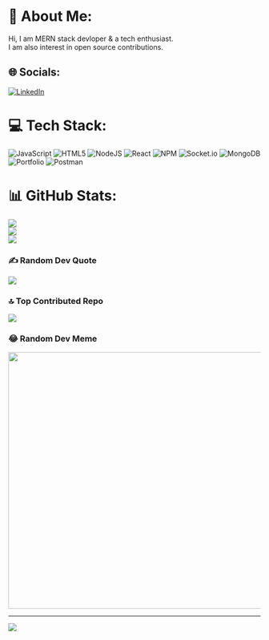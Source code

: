 # 💫 About Me:
Hi, I am MERN stack devloper & a tech enthusiast.<br>I am also interest in open source contributions.


## 🌐 Socials:
[![LinkedIn](https://img.shields.io/badge/LinkedIn-%230077B5.svg?logo=linkedin&logoColor=white)](https://linkedin.com/in/https://www.linkedin.com/in/suvrajit-mondal-490130237/) 

# 💻 Tech Stack:
![JavaScript](https://img.shields.io/badge/javascript-%23323330.svg?style=for-the-badge&logo=javascript&logoColor=%23F7DF1E) ![HTML5](https://img.shields.io/badge/html5-%23E34F26.svg?style=for-the-badge&logo=html5&logoColor=white) ![NodeJS](https://img.shields.io/badge/node.js-6DA55F?style=for-the-badge&logo=node.js&logoColor=white) ![React](https://img.shields.io/badge/react-%2320232a.svg?style=for-the-badge&logo=react&logoColor=%2361DAFB) ![NPM](https://img.shields.io/badge/NPM-%23000000.svg?style=for-the-badge&logo=npm&logoColor=white) ![Socket.io](https://img.shields.io/badge/Socket.io-black?style=for-the-badge&logo=socket.io&badgeColor=010101) ![MongoDB](https://img.shields.io/badge/MongoDB-%234ea94b.svg?style=for-the-badge&logo=mongodb&logoColor=white) ![Portfolio](https://img.shields.io/badge/Portfolio-%23000000.svg?style=for-the-badge&logo=firefox&logoColor=#FF7139) ![Postman](https://img.shields.io/badge/Postman-FF6C37?style=for-the-badge&logo=postman&logoColor=white)
# 📊 GitHub Stats:
![](https://github-readme-stats.vercel.app/api?username=Suvrajit69&theme=react&hide_border=false&include_all_commits=true&count_private=true)<br/>
![](https://github-readme-streak-stats.herokuapp.com/?user=Suvrajit69&theme=react&hide_border=false)<br/>
![](https://github-readme-stats.vercel.app/api/top-langs/?username=Suvrajit69&theme=react&hide_border=false&include_all_commits=true&count_private=true&layout=compact)

### ✍️ Random Dev Quote
![](https://quotes-github-readme.vercel.app/api?type=horizontal&theme=radical)

### 🔝 Top Contributed Repo
![](https://github-contributor-stats.vercel.app/api?username=Suvrajit69&limit=5&theme=dark&combine_all_yearly_contributions=true)

### 😂 Random Dev Meme
<img src="https://rm.up.railway.app/" width="512px"/>

---
[![](https://visitcount.itsvg.in/api?id=Suvrajit69&icon=0&color=0)](https://visitcount.itsvg.in)

<!-- Proudly created with GPRM ( https://gprm.itsvg.in ) -->
